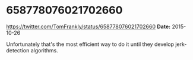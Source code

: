 # 658778076021702660
https://twitter.com/TomFrankly/status/658778076021702660
**Date:** 2015-10-26

Unfortunately that's the most efficient way to do it until they develop jerk-detection algorithms.

